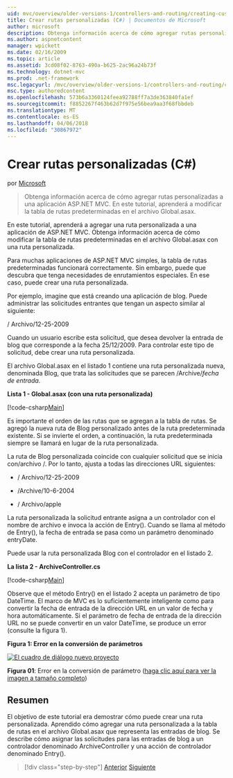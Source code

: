 ```yaml
---
uid: mvc/overview/older-versions-1/controllers-and-routing/creating-custom-routes-cs
title: Crear rutas personalizadas (C#) | Documentos de Microsoft
author: microsoft
description: Obtenga información acerca de cómo agregar rutas personalizadas a una aplicación ASP.NET MVC. En este tutorial, aprenderá a modificar la tabla de rutas predeterminadas en el archivo Global.asax.
ms.author: aspnetcontent
manager: wpickett
ms.date: 02/16/2009
ms.topic: article
ms.assetid: 3cd08f02-8763-490a-b625-2ac96a24b73f
ms.technology: dotnet-mvc
ms.prod: .net-framework
msc.legacyurl: /mvc/overview/older-versions-1/controllers-and-routing/creating-custom-routes-cs
msc.type: authoredcontent
ms.openlocfilehash: 573b6a3360124feea92788ff7a3de363840fa1ef
ms.sourcegitcommit: f8852267f463b62d7f975e56bea9aa3f68fbbdeb
ms.translationtype: MT
ms.contentlocale: es-ES
ms.lasthandoff: 04/06/2018
ms.locfileid: "30867972"
---
```

<a name="creating-custom-routes-c"></a>Crear rutas personalizadas (C#)
====================
por [Microsoft](https://github.com/microsoft)

> Obtenga información acerca de cómo agregar rutas personalizadas a una aplicación ASP.NET MVC. En este tutorial, aprenderá a modificar la tabla de rutas predeterminadas en el archivo Global.asax.


En este tutorial, aprenderá a agregar una ruta personalizada a una aplicación de ASP.NET MVC. Obtenga información acerca de cómo modificar la tabla de rutas predeterminadas en el archivo Global.asax con una ruta personalizada.

Para muchas aplicaciones de ASP.NET MVC simples, la tabla de rutas predeterminadas funcionará correctamente. Sin embargo, puede que descubra que tenga necesidades de enrutamientos especiales. En ese caso, puede crear una ruta personalizada.

Por ejemplo, imagine que está creando una aplicación de blog. Puede administrar las solicitudes entrantes que tengan un aspecto similar al siguiente:

/ Archivo/12-25-2009

Cuando un usuario escribe esta solicitud, que desea devolver la entrada de blog que corresponde a la fecha 25/12/2009. Para controlar este tipo de solicitud, debe crear una ruta personalizada.

El archivo Global.asax en el listado 1 contiene una ruta personalizada nueva, denominada Blog, que trata las solicitudes que se parecen /Archive/*fecha de entrada*.

**Lista 1 - Global.asax (con una ruta personalizada)**

[!code-csharp[Main](creating-custom-routes-cs/samples/sample1.cs)]

Es importante el orden de las rutas que se agregan a la tabla de rutas. Se agregó la nueva ruta de Blog personalizado antes de la ruta predeterminada existente. Si se invierte el orden, a continuación, la ruta predeterminada siempre se llamará en lugar de la ruta personalizada.

La ruta de Blog personalizada coincide con cualquier solicitud que se inicia con/archivo /. Por lo tanto, ajusta a todas las direcciones URL siguientes:

- / Archivo/12-25-2009

- /Archive/10-6-2004

- / Archivo/apple

La ruta personalizada la solicitud entrante asigna a un controlador con el nombre de archivo e invoca la acción de Entry(). Cuando se llama al método de Entry(), la fecha de entrada se pasa como un parámetro denominado entryDate.

Puede usar la ruta personalizada Blog con el controlador en el listado 2.

**La lista 2 - ArchiveController.cs**

[!code-csharp[Main](creating-custom-routes-cs/samples/sample2.cs)]

Observe que el método Entry() en el listado 2 acepta un parámetro de tipo DateTime. El marco de MVC es lo suficientemente inteligente como para convertir la fecha de entrada de la dirección URL en un valor de fecha y hora automáticamente. Si el parámetro de fecha de entrada de la dirección URL no se puede convertir en un valor DateTime, se produce un error (consulte la figura 1).

**Figura 1: Error en la conversión de parámetros**


[![El cuadro de diálogo nuevo proyecto](creating-custom-routes-cs/_static/image1.jpg)](creating-custom-routes-cs/_static/image1.png)

**Figura 01**: Error en la conversión de parámetro ([haga clic aquí para ver la imagen a tamaño completo](creating-custom-routes-cs/_static/image2.png))


## <a name="summary"></a>Resumen

El objetivo de este tutorial era demostrar cómo puede crear una ruta personalizada. Aprendido cómo agregar una ruta personalizada a la tabla de rutas en el archivo Global.asax que representa las entradas de blog. Se describe cómo asignar las solicitudes para las entradas de blog a un controlador denominado ArchiveController y una acción de controlador denominado Entry().

> [!div class="step-by-step"]
> [Anterior](aspnet-mvc-controllers-overview-cs.md)
> [Siguiente](creating-a-route-constraint-cs.md)
